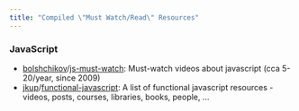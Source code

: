 ```yaml
---
title: "Compiled \"Must Watch/Read\" Resources"
---
```

### JavaScript

* [bolshchikov](https://github.com/bolshchikov)/[js-must-watch](https://github.com/bolshchikov/js-must-watch): Must-watch videos about javascript (cca 5-20/year, since 2009)
* [jkup](https://github.com/jkup)/[functional-javascript](https://github.com/jkup/functional-javascript): A list of functional javascript resources - videos, posts, courses, libraries, books, people, ...
